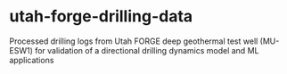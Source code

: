 # utah-forge-drilling-data
Processed drilling logs from Utah FORGE deep geothermal test well (MU-ESW1) for validation of a directional drilling dynamics model and ML applications
